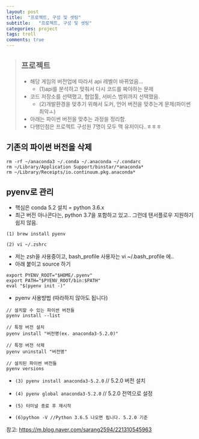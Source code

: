 ```yaml
---
layout: post
title:  "프로젝트, 구성 및 셋팅"
subtitle:   "프로젝트, 구성 및 셋팅"
categories: project
tags: troll
comments: true
---
```


> ## 프로젝트  
> - 해당 게임의 버전업에 따라서 api 레벨이 바뀌었음...    
> 	- (1)api를 분석하고 맞춰서 다시 코드를 짜야하는 문제   
> - 코드 저장소를 선택했고, 협업툴, 서비스 범위까지 선택했음.  
> 	- (2)개발환경을 맞추기 위해서 도커, 언어 버전을 맞추는게 문제(파이썬 최악ㅗ)  
> - 아래는 파이썬 버전을 맞추는 과정을 정리함.  
> - 다행인점은 프로젝트 구성원 7명이 모두 맥 유저이다..ㅎㅎㅎ  


## 기존의 파이썬 버전을 삭제

```
rm -rf ~/anaconda3 ~/.conda ~/.anaconda ~/.condarc
rm ~/Library/Application Support/binstar/*anaconda*
rm ~/Library/Receipts/io.continuum.pkg.anaconda*
```

## pyenv로 관리
- 핵심은 conda 5.2 설치 = python 3.6.x
- 최근 버전 아나콘다는, python 3.7을 포함하고 있고.. 그런데 텐서플로우 지원하기 쉽지 않음.

`(1) brew install pyenv`  

`(2) vi ~/.zshrc`

- 저는 zsh을 사용중이고, bash_profile 사용자는 vi ~/.bash_profile 에..
- 아래 붙이고 source 하기

```
export PYENV_ROOT="$HOME/.pyenv"
export PATH="$PYENV_ROOT/bin:$PATH"
eval "$(pyenv init -)"
```

- pyenv 사용방법 (따라하지 않아도 됩니다)

```
// 설치할 수 있는 파이썬 버전들
pyenv install --list

// 특정 버전 설치
pyenv install "버전명(ex. anaconda3-5.2.0)"

// 특정 버전 삭제
pyenv uninstall "버전명"

// 설치된 파이썬 버전들
pyenv versions
```

- `(3) pyenv install anaconda3-5.2.0` // 5.2.0 버전 설치

- `(4) pyenv global anaconda3-5.2.0` // 5.2.0 전역으로 설정

- `(5) 터미널 종료 후 재시작`

- `(6)python -V //Python 3.6.5 나오면 됩니다. 5.2.0 기준`


참고: https://m.blog.naver.com/sarang2594/221310545963
